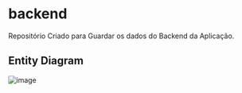 # backend
Repositório Criado para Guardar os dados do Backend da Aplicação.

## Entity Diagram
![image](https://user-images.githubusercontent.com/86326726/206598596-86c3c7e0-cb90-47b2-9863-989fabd97854.png)
